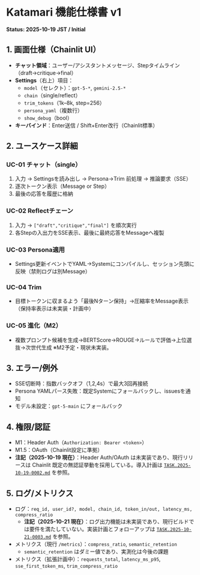 # Katamari 機能仕様書 v1
**Status: 2025-10-19 JST / Initial**

## 1. 画面仕様（Chainlit UI）
- **チャット領域**：ユーザー/アシスタントメッセージ、Stepタイムライン（draft→critique→final）
- **Settings**（右上）項目：
  - `model`（セレクト）：`gpt-5-*`, `gemini-2.5-*`
  - `chain`（single/reflect）
  - `trim_tokens`（1k–8k, step=256）
  - `persona_yaml`（複数行）
  - `show_debug`（bool）
- **キーバインド**：Enter送信 / Shift+Enter改行（Chainlit標準）

## 2. ユースケース詳細
### UC-01 チャット（single）
1. 入力 → Settingsを読み出し → Persona→Trim 前処理 → 推論要求（SSE）
2. 逐次トークン表示（Message or Step）
3. 最後の応答を履歴に格納

### UC-02 Reflectチェーン
1. 入力 → `["draft","critique","final"]` を順次実行
2. 各Stepの入出力をSSE表示、最後に最終応答をMessageへ複製

### UC-03 Persona適用
- Settings更新イベントでYAML→Systemにコンパイルし、セッション先頭に反映（禁則ログは別Message）

### UC-04 Trim
- 目標トークンに収まるよう「最後Nターン保持」→圧縮率をMessage表示（保持率表示は未実装・計画中）

### UC-05 進化（M2）
- 複数プロンプト候補を生成→BERTScore→ROUGE→ルールで評価→上位選抜→次世代生成 ※M2予定・現状未実装。

## 3. エラー/例外
- SSE切断時：指数バックオフ（1,2,4s）で最大3回再接続
- Persona YAMLパース失敗：既定Systemにフォールバックし、issuesを通知
- モデル未設定：`gpt-5-main` にフォールバック

## 4. 権限/認証
- M1：Header Auth（`Authorization: Bearer <token>`）
- M1.5：OAuth（Chainlit設定に準拠）
- **注記（2025-10-19 現在）**：Header Auth/OAuth は未実装であり、現行リリースは Chainlit 既定の無認証挙動を採用している。導入計画は [`TASK.2025-10-19-0002.md`](../TASK.2025-10-19-0002.md) を参照。

## 5. ログ/メトリクス
- ログ：`req_id, user_id?, model, chain_id, token_in/out, latency_ms, compress_ratio`
  - **注記（2025-10-21 現在）**：ログ出力機能は未実装であり、現行ビルドでは要件を満たしていない。実装計画とフォローアップは [`TASK.2025-10-21-0003.md`](../TASK.2025-10-21-0003.md) を参照。
- メトリクス（現行 `/metrics`）：`compress_ratio`, `semantic_retention`
  - `semantic_retention` はダミー値であり、実測化は今後の課題
- メトリクス（拡張計画中）：`requests_total`, `latency_ms_p95`, `sse_first_token_ms`, `trim_compress_ratio`
